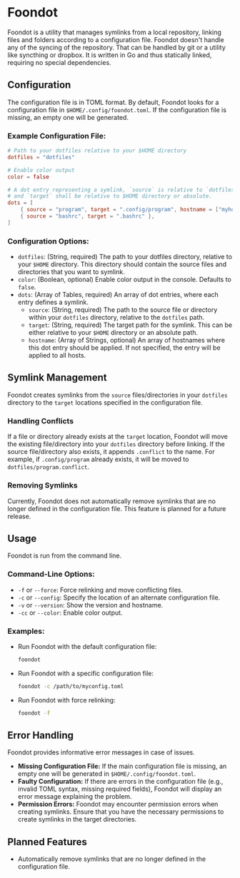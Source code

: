 # Foondot

Foondot is a utility that manages symlinks from a local repository, linking files and folders according to a configuration file. Foondot doesn't handle any of the syncing of the repository. That can be handled by git or a utility like syncthing or dropbox.
It is written in Go and thus statically linked, requiring no special dependencies.

## Configuration

The configuration file is in TOML format. By default, Foondot looks for a configuration file in `$HOME/.config/foondot.toml`. If the configuration file is missing, an empty one will be generated.

### Example Configuration File:

```toml
# Path to your dotfiles relative to your $HOME directory
dotfiles = "dotfiles"

# Enable color output
color = false

# A dot entry representing a symlink, `source` is relative to `dotfiles`
# and `target` shall be relative to $HOME directory or absolute.
dots = [
    { source = "program", target = ".config/program", hostname = ["myhost"] },
    { source = "bashrc", target = ".bashrc" },
]
```

### Configuration Options:

- `dotfiles`: (String, required) The path to your dotfiles directory, relative to your `$HOME` directory. This directory should contain the source files and directories that you want to symlink.
- `color`: (Boolean, optional) Enable color output in the console. Defaults to `false`.
- `dots`: (Array of Tables, required) An array of dot entries, where each entry defines a symlink.
  - `source`: (String, required) The path to the source file or directory within your `dotfiles` directory, relative to the `dotfiles` path.
  - `target`: (String, required) The target path for the symlink. This can be either relative to your `$HOME` directory or an absolute path.
  - `hostname`: (Array of Strings, optional) An array of hostnames where this dot entry should be applied. If not specified, the entry will be applied to all hosts.

## Symlink Management

Foondot creates symlinks from the `source` files/directories in your `dotfiles` directory to the `target` locations specified in the configuration file.

### Handling Conflicts

If a file or directory already exists at the `target` location, Foondot will move the existing file/directory into your `dotfiles` directory before linking. If the source file/directory also exists, it appends `.conflict` to the name. For example, if `.config/program` already exists, it will be moved to `dotfiles/program.conflict`.

### Removing Symlinks

Currently, Foondot does not automatically remove symlinks that are no longer defined in the configuration file. This feature is planned for a future release.

## Usage

Foondot is run from the command line.

### Command-Line Options:

- `-f` or `--force`: Force relinking and move conflicting files.
- `-c` or `--config`: Specify the location of an alternate configuration file.
- `-v` or `--version`: Show the version and hostname.
- `-cc` or `--color`: Enable color output.

### Examples:

- Run Foondot with the default configuration file:

  ```bash
  foondot
  ```

- Run Foondot with a specific configuration file:

  ```bash
  foondot -c /path/to/myconfig.toml
  ```

- Run Foondot with force relinking:

  ```bash
  foondot -f
  ```

## Error Handling

Foondot provides informative error messages in case of issues.

- **Missing Configuration File:** If the main configuration file is missing, an empty one will be generated in `$HOME/.config/foondot.toml`.
- **Faulty Configuration:** If there are errors in the configuration file (e.g., invalid TOML syntax, missing required fields), Foondot will display an error message explaining the problem.
- **Permission Errors:** Foondot may encounter permission errors when creating symlinks. Ensure that you have the necessary permissions to create symlinks in the target directories.

## Planned Features

- Automatically remove symlinks that are no longer defined in the configuration file.
